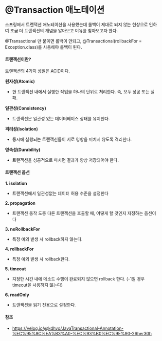 # @Transaction 애노테이션



스프링에서 트랜잭션 애노테이션을 사용했는데 롤백이 제대로 되지 않는 현상으로 인하여 조금 더 트랜잭션의 개념을 알아보고 이유를 찾아보고자 한다.

@Transactional 만 붙이면 롤백이 안되고, @Transactional(rollbackFor = Exception.class)를 사용해야 롤백이 된다.



#### 트랜잭션이란?

트랜잭션의 4가지 성질은 ACID이다.  

**원자성(Atomic)**

- 한 트랜잭션 내에서 실행한 작업을 하나의 단위로 처리한다. 즉, 모두 성공 또는 실패.

**일관성(Consistency)**

- 트랜잭션은 일관성 있는 데이터베이스 상태를 유지한다.

**격리성(Isolation)**

- 동시에 실행되는 트랜잭션들이 서로 영향을 미치지 않도록 격리한다.

**영속성(Durability)**

- 트랜잭션을 성공적으로 마치면 결과가 항상 저장되어야 한다.



#### 트랜잭션 옵션

**1. isolation**

- 트랜잭션에서 일관성없는 데이터 허용 수준을 설정한다

**2. propagation**

- 트랜잭션 동작 도중 다른 트랜잭션을 호출할 때, 어떻게 할 것인지 지정하는 옵션이다

**3. noRollbackFor**

- 특정 예외 발생 시 rollback하지 않는다.

**4. rollbackFor**

- 특정 예외 발생 시 rollback한다.

**5. timeout**

- 지정한 시간 내에 메소드 수행이 완료되지 않으면 rollback 한다. (-1일 경우 timeout을 사용하지 않는다)

**6. readOnly**

- 트랜잭션을 읽기 전용으로 설정한다.



#### 참조

- https://velog.io/@kdhyo/JavaTransactional-Annotation-%EC%95%8C%EA%B3%A0-%EC%93%B0%EC%9E%90-26her30h